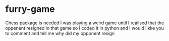 # furry-game
Chess package is needed
I was playing a weird game until I realised that the oppenent resigned in that game so I coded it in python and I would likke you to comment and tell me why did my opponent resign
